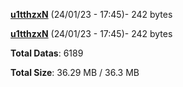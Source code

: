 [**u1tthzxN**](/data/u1tthzxN.txt) (24/01/23 - 17:45)- 242 bytes

[**u1tthzxN**](/data/u1tthzxN.txt) (24/01/23 - 17:45)- 242 bytes

**Total Datas**: 6189

**Total Size**: 36.29 MB / 36.3 MB